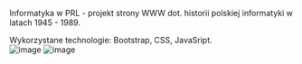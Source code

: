 Informatyka w PRL - projekt strony WWW dot. historii polskiej informatyki w latach 1945 - 1989.

Wykorzystane technologie: Bootstrap, CSS, JavaSript.
<br>
![image](https://github.com/DarkoKa/Informatyka_w_PRL/assets/28714914/9f60f202-9414-4517-920f-1a3406510a35)
![image](https://github.com/DarkoKa/Informatyka_w_PRL/assets/28714914/9bc2d553-15e0-4bfc-ad1a-e2beb9a1d215)


